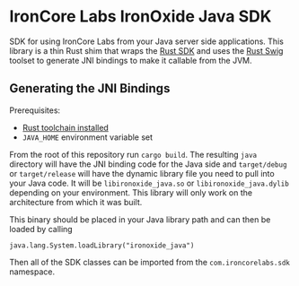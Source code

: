 # IronCore Labs IronOxide Java SDK

SDK for using IronCore Labs from your Java server side applications. This library is a thin Rust shim that wraps the [Rust SDK](https://github.com/IronCoreLabs/ironoxide) and uses the [Rust Swig](https://github.com/Dushistov/rust_swig) toolset to generate JNI bindings to make it callable from the JVM.

## Generating the JNI Bindings

Prerequisites:

+ [Rust toolchain installed](https://www.rust-lang.org/tools/install)
+ `JAVA_HOME` environment variable set

From the root of this repository run `cargo build`. The resulting `java` directory will have the JNI binding code for the Java side and `target/debug` or `target/release` will have the dynamic library file you need to pull into your Java code. It will be `libironoxide_java.so` or `libironoxide_java.dylib` depending on your environment. This library will only work on the architecture from which it was built.

This binary should be placed in your Java library path and can then be loaded by calling

```
java.lang.System.loadLibrary("ironoxide_java")
```

Then all of the SDK classes can be imported from the `com.ironcorelabs.sdk` namespace.
